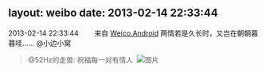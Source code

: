 layout: weibo
date: 2013-02-14 22:33:44
---
2013-02-14 22:33:44  &nbsp;&nbsp;&nbsp;&nbsp;&nbsp;&nbsp; 来自 <a href="http://app.weibo.com/t/feed/l4RWD" rel="nofollow">Weico.Android</a>
两情若是久长时，又岂在朝朝暮暮哇…… @小边小窝 
>  @52Hz的走兽: 祝福每一对有情人 ​​​
>  ![图片](https://ww1.sinaimg.cn/large/8beaf773jw1e1t4gj11hhj.jpg)
